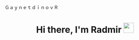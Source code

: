 ＧａｙｎｅｔｄｉｎｏｖＲ

<h1 align="center">
  Hi there, I'm Radmir 
  <img src="https://github.com/blackcater/blackcater/raw/main/images/Hi.gif" height="32"/>
</h1>

<h3 align="center">
  
</h3>
